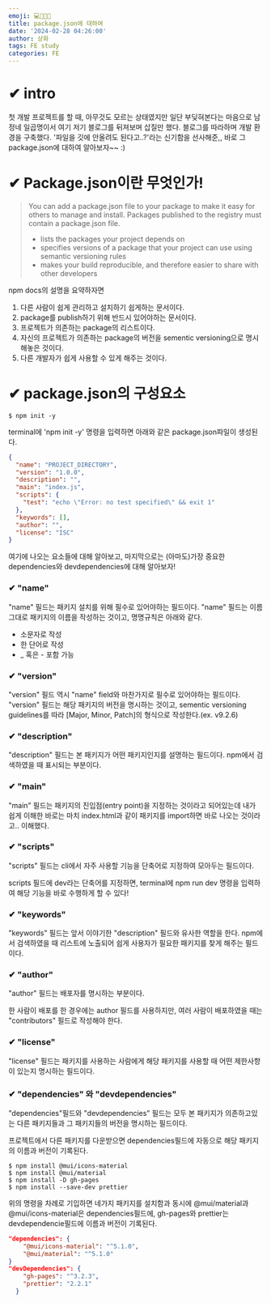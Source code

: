 ```yaml
---
emoji: 💻👨🏻‍💻
title: package.json에 대하여
date: '2024-02-28 04:26:00'
author: 상화
tags: FE study
categories: FE
---
```


# ✔ intro
첫 개발 프로젝트를 할 때, 아무것도 모르는 상태였지만 일단 부딪혀본다는 마음으로 남정네 일곱명이서 여기 저기 블로그를 뒤져보며 삽질만 했다. 블로그를 따라하며 개발 환경을 구축했다. '파일을 깃에 안올려도 된다고..?'라는 신기함을 선사해준,, 바로 그 package.json에 대하여 알아보자~~ :)

# ✔ Package.json이란 무엇인가!

>You can add a package.json file to your package to make it easy for others to manage and install. Packages published to the registry must contain a package.json file.
>- lists the packages your project depends on
>- specifies versions of a package that your project can use using semantic versioning rules
>- makes your build reproducible, and therefore easier to share with other developers

npm docs의 설명을 요약하자면

1. 다른 사람이 쉽게 관리하고 설치하기 쉽게하는 문서이다.
1. package를 publish하기 위해 반드시 있어야하는 문서이다.
1. 프로젝트가 의존하는 package의 리스트이다.
1. 자신의 프로젝트가 의존하는 package의 버전을 sementic versioning으로 명시해놓은 것이다.
1. 다른 개발자가 쉽게 사용할 수 있게 해주는 것이다.

# ✔ package.json의 구성요소
```
$ npm init -y
```
terminal에 'npm init -y' 명령을 입력하면 아래와 같은 package.json파일이 생성된다.
```json
{
  "name": "PROJECT_DIRECTORY",
  "version": "1.0.0",
  "description": "",
  "main": "index.js",
  "scripts": {
    "test": "echo \"Error: no test specified\" && exit 1"
  },
  "keywords": [],
  "author": "",
  "license": "ISC"
}
```
여기에 나오는 요소들에 대해 알아보고, 마지막으로는 (아마도)가장 중요한 dependencies와 devdependencies에 대해 알아보자!
### ✔ "name"
"name" 필드는 패키지 설치를 위해 필수로 있어야하는 필드이다.
"name" 필드는 이름 그대로 패키지의 이름을 작성하는 것이고, 명명규칙은 아래와 같다.
- 소문자로 작성
- 한 단어로 작성
- _ 혹은 - 포함 가능

### ✔ "version"
"version" 필드 역시 "name" field와 마찬가지로 필수로 있어야하는 필드이다.
"version" 필드는 해당 패키지의 버전을 명시하는 것이고, sementic versioning guidelines를 따라 [Major, Minor, Patch]의 형식으로 작성한다.(ex. v9.2.6)

### ✔ "description"
"description" 필드는 본 패키지가 어떤 패키지인지를 설명하는 필드이다. npm에서 검색하였을 때 표시되는 부분이다.

### ✔ "main"
"main" 필드는 패키지의 진입점(entry point)을 지정하는 것이라고 되어있는데 내가 쉽게 이해한 바로는 마치 index.html과 같이 패키지를 import하면 바로 나오는 것이라고.. 이해했다.

### ✔ "scripts"
"scripts" 필드는 cli에서 자주 사용할 기능을 단축어로 지정하여 모아두는 필드이다.

scripts 필드에 dev라는 단축어를 지정하면, terminal에 npm run dev 명령을 입력하여 해당 기능을 바로 수행하게 할 수 있다!

### ✔ "keywords"
"keywords" 필드는 앞서 이야기한 "description" 필드와 유사한 역할을 한다. npm에서 검색하였을 때 리스트에 노출되어 쉽게 사용자가 필요한 패키지를 찾게 해주는 필드이다.

### ✔ "author"
"author" 필드는 배포자를 명시하는 부분이다.

한 사람이 배포를 한 경우에는 author 필드를 사용하지만, 여러 사람이 배포하였을 때는 "contributors" 필드로 작성해야 한다.

### ✔ "license"
"license" 필드는 패키지를 사용하는 사람에게 해당 패키지를 사용할 때 어떤 제한사항이 있는지 명시하는 필드이다.

### ✔ "dependencies" 와 "devdependencies"
"dependencies"필드와 "devdependencies" 필드는 모두 본 패키지가 의존하고있는 다른 패키지들과 그 패키지들의 버전을 명시하는 필드이다.

프로젝트에서 다른 패키지를 다운받으면 dependencies필드에 자동으로 해당 패키지의 이름과 버전이 기록된다.

```cli
$ npm install @mui/icons-material
$ npm install @mui/material
$ npm install -D gh-pages
$ npm install --save-dev prettier
```
위의 명령을 차례로 기입하면 네가지 패키지를 설치함과 동시에 @mui/material과 @mui/icons-material은 dependencies필드에, gh-pages와 prettier는 devdependencie필드에 이름과 버전이 기록된다.

```json
"dependencies": {
    "@mui/icons-material": "^5.1.0",
    "@mui/material": "^5.1.0"
}
"devDependencies": {
    "gh-pages": "^3.2.3",
    "prettier": "2.2.1"
  }
```

